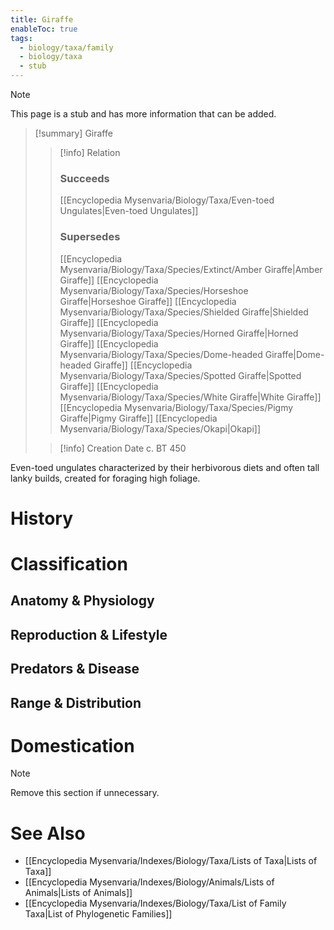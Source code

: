 ```yaml
---
title: Giraffe
enableToc: true
tags:
  - biology/taxa/family
  - biology/taxa
  - stub
---
```


> [!note]
> This page is a stub and has more information that can be added.

> [!summary] Giraffe
> > [!info] Relation
> > ### Succeeds
> > [[Encyclopedia Mysenvaria/Biology/Taxa/Even-toed Ungulates|Even-toed Ungulates]]
> > ### Supersedes
> > [[Encyclopedia Mysenvaria/Biology/Taxa/Species/Extinct/Amber Giraffe|Amber Giraffe]]
> > [[Encyclopedia Mysenvaria/Biology/Taxa/Species/Horseshoe Giraffe|Horseshoe Giraffe]]
> > [[Encyclopedia Mysenvaria/Biology/Taxa/Species/Shielded Giraffe|Shielded Giraffe]]
> > [[Encyclopedia Mysenvaria/Biology/Taxa/Species/Horned Giraffe|Horned Giraffe]]
> > [[Encyclopedia Mysenvaria/Biology/Taxa/Species/Dome-headed Giraffe|Dome-headed Giraffe]]
> > [[Encyclopedia Mysenvaria/Biology/Taxa/Species/Spotted Giraffe|Spotted Giraffe]]
> > [[Encyclopedia Mysenvaria/Biology/Taxa/Species/White Giraffe|White Giraffe]]
> > [[Encyclopedia Mysenvaria/Biology/Taxa/Species/Pigmy Giraffe|Pigmy Giraffe]]
> > [[Encyclopedia Mysenvaria/Biology/Taxa/Species/Okapi|Okapi]]
>
> > [!info] Creation Date
> > c. BT 450

Even-toed ungulates characterized by their herbivorous diets and often tall lanky builds, created for foraging high foliage.
# History

# Classification
## Anatomy & Physiology

## Reproduction & Lifestyle

## Predators & Disease

## Range & Distribution

# Domestication

> [!note]
> Remove this section if unnecessary.
# See Also
- [[Encyclopedia Mysenvaria/Indexes/Biology/Taxa/Lists of Taxa|Lists of Taxa]]
- [[Encyclopedia Mysenvaria/Indexes/Biology/Animals/Lists of Animals|Lists of Animals]]
- [[Encyclopedia Mysenvaria/Indexes/Biology/Taxa/List of Family Taxa|List of Phylogenetic Families]]